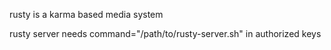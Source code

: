 rusty is a karma based media system

rusty server needs command="/path/to/rusty-server.sh" in authorized keys


